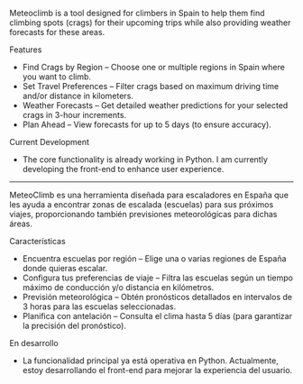 Meteoclimb is a tool designed for climbers in Spain to help them find climbing spots (crags) for their upcoming trips while also providing weather forecasts for these areas.

Features
- Find Crags by Region – Choose one or multiple regions in Spain where you want to climb.
- Set Travel Preferences – Filter crags based on maximum driving time and/or distance in kilometers.
- Weather Forecasts – Get detailed weather predictions for your selected crags in 3-hour increments.
- Plan Ahead – View forecasts for up to 5 days (to ensure accuracy).

Current Development
- The core functionality is already working in Python. I am currently developing the front-end to enhance user experience.

--- 

MeteoClimb es una herramienta diseñada para escaladores en España que les ayuda a encontrar zonas de escalada (escuelas) para sus próximos viajes, proporcionando también previsiones meteorológicas para dichas áreas.

Características
- Encuentra escuelas por región – Elige una o varias regiones de España donde quieras escalar.
- Configura tus preferencias de viaje – Filtra las escuelas según un tiempo máximo de conducción y/o distancia en kilómetros.
- Previsión meteorológica – Obtén pronósticos detallados en intervalos de 3 horas para las escuelas seleccionadas.
- Planifica con antelación – Consulta el clima hasta 5 días (para garantizar la precisión del pronóstico).

En desarrollo
- La funcionalidad principal ya está operativa en Python. Actualmente, estoy desarrollando el front-end para mejorar la experiencia del usuario. 
